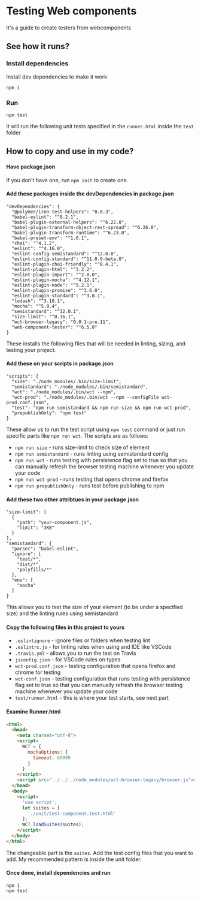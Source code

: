 # Testing Web components
It's a guide to create testers from webcomponents

## See how it runs?

### Install dependencies
Install dev dependencies to make it work
```
npm i
```

### Run
```
npm test
```

It will run the following unit tests specified in the `runner.html` inside the `test` folder

## How to copy and use in my code?

#### Have package.json
If you don't have one, run `npm init` to create one.

#### Add these packages inside the devDependencies in package.json
```
"devDependencies": {
  "@polymer/iron-test-helpers": "0.0.3",
  "babel-eslint": "^8.2.1",
  "babel-plugin-external-helpers": "^6.22.0",
  "babel-plugin-transform-object-rest-spread": "^6.26.0",
  "babel-plugin-transform-runtime": "^6.23.0",
  "babel-preset-env": "^1.6.1",
  "chai": "^4.1.2",
  "eslint": "^4.16.0",
  "eslint-config-semistandard": "^12.0.0",
  "eslint-config-standard": "^11.0.0-beta.0",
  "eslint-plugin-chai-friendly": "^0.4.1",
  "eslint-plugin-html": "^3.2.2",
  "eslint-plugin-import": "^2.8.0",
  "eslint-plugin-mocha": "^4.12.1",
  "eslint-plugin-node": "^5.2.1",
  "eslint-plugin-promise": "^3.6.0",
  "eslint-plugin-standard": "^3.0.1",
  "lodash": "^3.10.1",
  "mocha": "^5.0.4",
  "semistandard": "^12.0.1",
  "size-limit": "^0.16.1",
  "wct-browser-legacy": "0.0.1-pre.11",
  "web-component-tester": "^6.5.0"
}
```

These installs the following files that will be needed in linting, sizing, and testing your project.

#### Add these on your scripts in package.json

```
"scripts": {
  "size": "./node_modules/.bin/size-limit",
  "semistandard": "./node_modules/.bin/semistandard",
  "wct": "./node_modules/.bin/wct --npm",
  "wct-prod": "./node_modules/.bin/wct --npm --configFile wct-prod.conf.json",
  "test": "npm run semistandard && npm run size && npm run wct-prod",
  "prepublishOnly": "npm test"
}
```

These allow us to run the test script using `npm test` command or just run specific parts like `npm run wct`.
The scripts are as follows:

- `npm run size` - runs size-limit to check size of element
- `npm run semistandard` - runs linting using semistandard config
- `npm run wct` - runs testing with persistence flag set to true so that you can manually refresh the browser testing machine whenever you update your code
- `npm run wct-prod` - runs testing that opens chrome and firefox
- `npm run prepublishOnly` - runs test before publishing to npm

#### Add these two other attribtues in your package.json

```
"size-limit": [
  {
    "path": "your-component.js",
    "limit": "3KB"
  }
],
"semistandard": {
  "parser": "babel-eslint",
  "ignore": [
    "test/*",
    "dist/*",
    "polyfills/*"
  ],
  "env": [
    "mocha"
  ]
}
```

This allows you to test the size of your element (to be under a specified size) and the linting rules using semistandard

#### Copy the following files in this project to yours
- `.eslintignore` - ignore files or folders when testing lint
- `.eslintrc.js` - for linting rules when using and IDE like VSCode
- `.travis.yml` - allows you to run the test on Travis
- `jsconfig.json` - for VSCode rules on types
- `wct-prod.conf.json` - testing configuration that opens firefox and chrome for testing
- `wct-conf.json` - testing configuration that runs testing with persistence flag set to true so that you can manually refresh the browser testing machine whenever you update your code
- `test/runner.html` - this is where your test starts, see next part

#### Examine Runner.html
```html
<html>
  <head>
    <meta charset="utf-8">
    <script>
      WCT = {
        mochaOptions: {
          timeout: 60000
        }
      }
    </script>
    <script src="../../../node_modules/wct-browser-legacy/browser.js"></script>
  </head>
  <body>
    <script>
      'use script';
      let suites = [
        './unit/test-component.test.html'
      ];
      WCT.loadSuites(suites);
    </script>
  </body>
</html>
```

The changeable part is the `suites`. Add the test config files that you want to add. My recommended pattern is inside the unit folder.

#### Once done, install dependencies and run
```
npm i
npm test
```